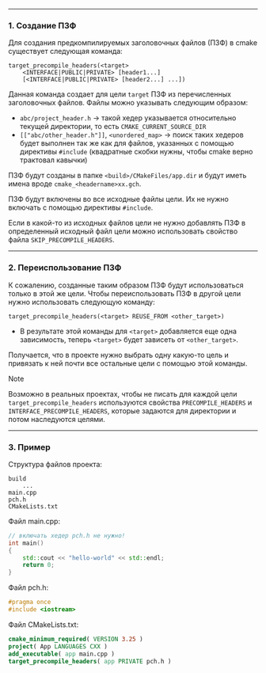 ___
### 1. Создание ПЗФ

Для создания предкомпилируемых заголовочных файлов (ПЗФ) в cmake существует следующая команда:
```
target_precompile_headers(<target>
	<INTERFACE|PUBLIC|PRIVATE> [header1...]
	[<INTERFACE|PUBLIC|PRIVATE> [header2...] ...])
```

Данная команда создает для цели `target` ПЗФ из перечисленных заголовочных файлов. Файлы можно указывать следующим образом:
- `abc/project_header.h` -> такой хедер указывается относительно текущей директории, то есть `CMAKE_CURRENT_SOURCE_DIR`
- `[["abc/other_header.h"]]`, `<unordered_map>` -> поиск таких хедеров будет выполнен так же как для файлов, указанных с помощью директивы `#include` (квадратные скобки нужны, чтобы cmake верно трактовал кавычки)

ПЗФ будут созданы в папке `<build>/CMakeFiles/app.dir` и будут иметь имена вроде `cmake_<headername>xx.gch`. 

ПЗФ будут включены во все исходные файлы цели. Их не нужно включать с помощью директивы `#include`.

Если в какой-то из исходных файлов цели не нужно добавлять ПЗФ в определенный исходный файл цели можно использовать свойство файла `SKIP_PRECOMPILE_HEADERS`.
___
### 2. Переиспользование ПЗФ

К сожалению, созданные таким образом ПЗФ будут использоваться только в этой же цели. Чтобы переиспользовать ПЗФ в другой цели нужно использовать следующую команду:
```
target_precompile_headers(<target> REUSE_FROM <other_target>)
```
- В результате этой команды для `<target>` добавляется еще одна зависимость, теперь `<target>` будет зависеть от `<other_target>`.

Получается, что в проекте нужно выбрать одну какую-то цель и привязать к ней почти все остальные цели с помощью этой команды.

>[!note]
>Возможно в реальных проектах, чтобы не писать для каждой цели `target_precompile_headers` используются свойства `PRECOMPILE_HEADERS` и `INTERFACE_PRECOMPILE_HEADERS`, которые задаются для директории и потом наследуются целями.

___
### 3. Пример

Структура файлов проекта:
```
build
	...
main.cpp
pch.h
CMakeLists.txt
```

Файл main.cpp:
```cpp
// включать хедер pch.h не нужно!
int main()
{
	std::cout << "hello-world" << std::endl;
	return 0;
}
```

Файл pch.h:
```cpp
#pragma once
#include <iostream>
```

Файл CMakeLists.txt:
```cmake
cmake_minimum_required( VERSION 3.25 )
project( App LANGUAGES CXX )  
add_executable( app main.cpp )
target_precompile_headers( app PRIVATE pch.h )
```


